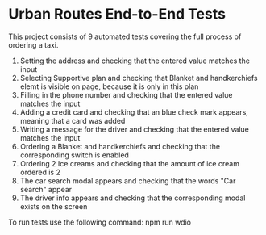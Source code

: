 # Urban Routes End-to-End Tests

This project consists of 9 automated tests covering the full process of ordering a taxi.

1. Setting the address and checking that the entered value matches the input
2. Selecting Supportive plan and checking that Blanket and handkerchiefs elemt is visible on page, because it is only in this plan
3. Filling in the phone number and checking that the entered value matches the input
4. Adding a credit card and checking that an blue check mark appears, meaning that a card was added
5. Writing a message for the driver and checking that the entered value matches the input
6. Ordering a Blanket and handkerchiefs and checking that the corresponding switch is enabled
7. Ordering 2 Ice creams and checking that the amount of ice cream ordered is 2
8. The car search modal appears and checking that the words "Car search" appear
9. The driver info appears and checking that the corresponding modal exists on the screen

To run tests use the following command: npm run wdio
